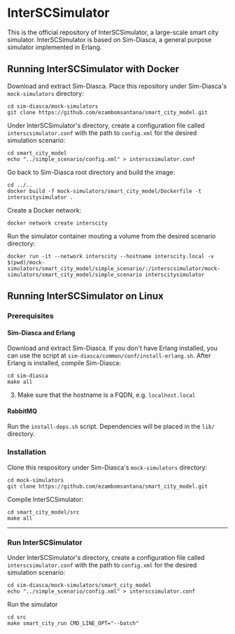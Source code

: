 # InterSCSimulator #
This is the official repository of InterSCSimulator, a large-scale smart city simulator. InterSCSimulator is based on Sim-Diasca, a general purpose simulator implemented in Erlang.

## Running InterSCSimulator with Docker ##
Download and extract Sim-Diasca. Place this repository under Sim-Diasca's `mock-simulators` directory:
```
cd sim-diasca/mock-simulators
git clone https://github.com/ezambomsantana/smart_city_model.git
```

Under InterSCSimulator's directory, create a configuration file called `interscsimulator.conf` with the path to `config.xml` for the desired simulation scenario:
```
cd smart_city_model
echo "../simple_scenario/config.xml" > interscsimulator.conf
```

Go back to Sim-Diasca root directory and build the image:
```
cd ../..
docker build -f mock-simulators/smart_city_model/Dockerfile -t interscitysimulator .  
```

Create a Docker network:
```
docker network create interscity
```

Run the simulator container mouting a volume from the desired scenario directory:
```
docker run -it --network interscity --hostname interscity.local -v $(pwd)/mock-simulators/smart_city_model/simple_scenario/:/interscsimulator/mock-simulators/smart_city_model/simple_scenario interscitysimulator
```

## Running InterSCSimulator on Linux ##
### Prerequisites ### 
#### Sim-Diasca and Erlang ####
Download and extract Sim-Diasca. If you don't have Erlang installed, you can use the script at `sim-diasca/common/conf/install-erlang.sh`.
After Erlang is installed, compile Sim-Diasca:
```
cd sim-diasca
make all
```
3. Make sure that the hostname is a FQDN, e.g. `localhost.local`

#### RabbitMQ ####
Run the `install-deps.sh` script. Dependencies will be placed in the `lib/` directory.

### Installation ###
Clone this respository under Sim-Diasca's `mock-simulators` directory:
```
cd mock-simulators
git clone https://github.com/ezambomsantana/smart_city_model.git
``` 

Compile InterSCSimulator:
```
cd smart_city_model/src
make all
```

---

### Run InterSCSimulator ###
Under InterSCSimulator's directory, create a configuration file called `interscsimulator.conf` with the path to `config.xml` for the desired simulation scenario:
```
cd sim-diasca/mock-simulators/smart_city_model
echo "../simple_scenario/config.xml" > interscsimulator.conf
```

Run the simulator
```
cd src
make smart_city_run CMD_LINE_OPT="--batch"
```
